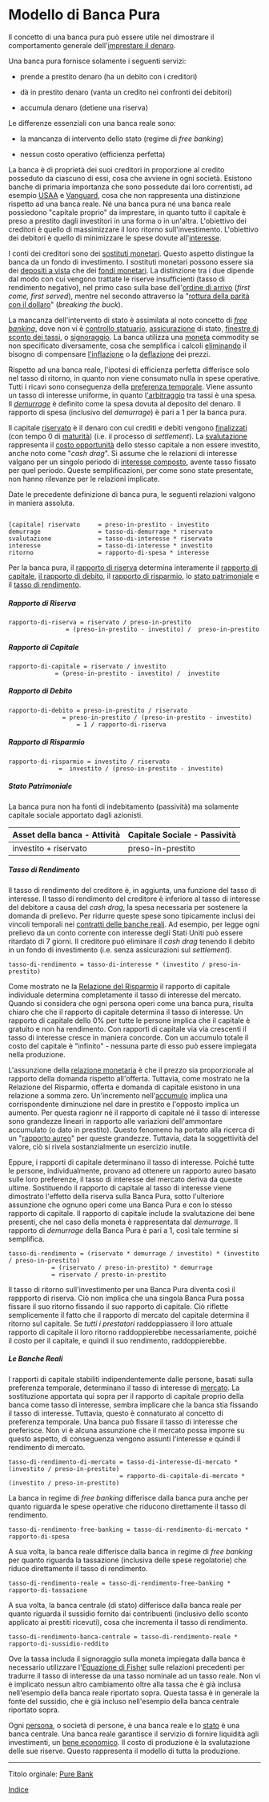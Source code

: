 # Modello di Banca Pura


Il concetto di una banca pura può essere utile nel dimostrare il comportamento generale dell'[imprestare il denaro](ch101-glossary.md#dare-in-prestito---investire).

Una banca pura fornisce solamente i seguenti servizi:

* prende a prestito denaro (ha un debito con i creditori)

* dà in prestito denaro (vanta un credito nei confronti dei debitori)

* accumula denaro (detiene una riserva)


Le differenze essenziali con una banca reale sono:

* la mancanza di intervento dello stato (regime di _free banking_)

* nessun costo operativo (efficienza perfetta)


La banca è di proprietà dei suoi creditori in proporzione al credito posseduto da ciascuno di essi, cosa che avviene in ogni società. Esistono banche di primaria importanza che sono possedute dai loro correntisti, ad esempio [USAA](https://www.usaa.com/) e [Vanguard](https://investor.vanguard.com/), cosa che non rappresenta una distinzione rispetto ad una banca reale. Né una banca pura né una banca reale possiedono "capitale proprio" da imprestare, in quanto tutto il capitale è preso a prestito dagli investitori in una forma o in un'altra. L'obiettivo dei creditori è quello di massimizzare il loro ritorno sull'investimento. L'obiettivo dei debitori è quello di minimizzare le spese dovute all'[interesse](ch101-glossary.md#interesse).

I conti dei creditori sono dei [sostituti monetari](https://wiki.mises.org/wiki/Money_substitutes). Questo aspetto distingue la banca da un fondo di investimento. I sostituti monetari possono essere sia dei [depositi a vista](https://it.wikipedia.org/wiki/Moneta_scritturale) che dei [fondi monetari](https://en.wikipedia.org/wiki/Money_market_fund). La distinzione tra i due dipende dal modo con cui vengono trattate le riserve insufficienti (tasso di rendimento negativo), nel primo caso sulla base dell'[ordine di arrivo](https://it.wikipedia.org/wiki/Panico_bancario) (_first come, first served_), mentre nel secondo attraverso la "[rottura della parità con il dollaro](https://en.wikipedia.org/wiki/Money_market_fund#Breaking_the_buck)" (_breaking the buck_).

La mancanza dell'intervento di stato è assimilata al noto concetto di [_free banking_](https://it.wikipedia.org/wiki/Free_banking), dove non vi è [controllo statuario](https://it.wikipedia.org/wiki/Federal_Reserve_System), [assicurazione](https://www.fdic.gov/) di stato, [finestre di sconto dei tassi](https://en.wikipedia.org/wiki/Discount_window), o [signoraggio](https://it.wikipedia.org/wiki/Signoraggio). La banca utilizza una [moneta](ch005-money-taxonomy) commodity se non specificato diversamente, cosa che semplifica i calcoli [eliminando](ch013-inflation-principle.md) il bisogno di compensare [l'inflazione](https://it.wikipedia.org/wiki/Inflazione) o la [deflazione](https://it.wikipedia.org/wiki/Deflazione_(economia)) dei prezzi.

Rispetto ad una banca reale, l'ipotesi di efficienza perfetta differisce solo nel tasso di ritorno, in quanto non viene consumato nulla in spese operative. Tutti i ricavi sono conseguenza della [preferenza temporale](ch085-time-preference-fallacy.md). Viene assunto un tasso di interesse uniforme, in quanto l['arbitraggio](https://it.wikipedia.org/wiki/Arbitraggio) tra tassi è una spesa. Il [_demurrage_](https://it.wikipedia.org/wiki/Demurrage_(moneta)) è definito come la spesa dovuta al deposito del denaro. Il rapporto di spesa (inclusivo del _demurrage_) è pari a 1 per la banca pura.

Il capitale [riservato](ch098-reserve-definition.md)  è il denaro con cui crediti e debiti vengono [finalizzati](https://it.wikipedia.org/wiki/Regolamento_(finanza)) (con tempo 0 di [maturità](https://en.wikipedia.org/wiki/Maturity_(finance))) (i.e. il processo di _settlement_). La [svalutazione](ch011-depreciation-principle.md) rappresenta il [costo opportunità](https://it.wikipedia.org/wiki/Costo_opportunit%C3%A0) dello stesso capitale a non essere investito, anche noto come "_cash drag_". Si assume che le relazioni di interesse valgano per un singolo periodo di [interesse composto](https://it.wikipedia.org/wiki/Interesse#Interesse_composto), avente tasso fissato per quel periodo. Queste semplificazioni, per come sono state presentate, non hanno rilevanze per le relazioni implicate.

Date le precedente definizione di banca pura, le seguenti relazioni valgono in maniera assoluta.

```

[capitale] riservato     = preso-in-prestito - investito
demurrage     	         = tasso-di-demurrage * riservato
svalutazione 	         = tasso-di-interesse * riservato
interesse     	         = tasso-di-interesse * investito
ritorno       	         = rapporto-di-spesa * interesse
```

Per la banca pura, il [rapporto di riserva](https://en.wikipedia.org/wiki/Reserve_requirement) determina interamente il [rapporto di capitale](https://en.wikipedia.org/wiki/Capital_requirement), [il rapporto di debito](https://en.wikipedia.org/wiki/Debt_ratio), il [rapporto di risparmio](https://it.wikipedia.org/wiki/Regola_aurea_del_risparmio), lo [stato patrimoniale](https://it.wikipedia.org/wiki/Stato_patrimoniale) e il [tasso di rendimento](https://en.wikipedia.org/wiki/Rate_of_return).



##### Rapporto di Riserva

```
rapporto-di-riserva = riservato / preso-in-prestito
	            = (preso-in-prestito - investito) /  preso-in-prestito
```



##### Rapporto di Capitale

```
rapporto-di-capitale = riservato / investito
		     = (preso-in-prestito - investito) /  investito
```



##### Rapporto di Debito

```
rapporto-di-debito = preso-in-prestito / riservato
	           = preso-in-prestito / (preso-in-prestito - investito) 
                   = 1 / rapporto-di-riserva
```


##### Rapporto di Risparmio

```
rapporto-di-risparmio = investito / riservato 
		      =  investito / (preso-in-prestito - investito) 
```


##### Stato Patrimoniale

La banca pura non ha fonti di indebitamento (passività) ma solamente capitale sociale apportato dagli azionisti.

| Asset della banca - Attività | Capitale Sociale - Passività |
| ---------------------------- | ---------------------------- |
|    investito + riservato     |      preso-in-prestito       |


##### Tasso di Rendimento

Il tasso di rendimento del creditore è, in aggiunta, una funzione del tasso di interesse. Il tasso di rendimento del creditore è inferiore al tasso di interesse del debitore a causa del _cash drag_, la spesa necessaria per sostenere la domanda di prelievo. Per ridurre queste spese sono tipicamente inclusi dei vincoli temporali nei [contratti delle banche reali](https://www.chase.com/content/dam/chasecom/en/checking/documents/deposit_account_agreement.pdf). Ad esempio, per legge ogni prelievo da un conto corrente con interesse degli Stati Uniti può essere ritardato di 7 giorni. Il creditore può eliminare il _cash drag_ tenendo il debito in un fondo di investimento (i.e. senza assicurazioni sul _settlement_).

```
tasso-di-rendimento = tasso-di-interesse * (investito / preso-in-prestito)
```

Come mostrato ne la [Relazione del Risparmio](ch091-saving-relation.md) il rapporto di capitale individuale determina completamente il tasso di interesse del mercato. Quando si considera che ogni persona operi come una banca pura, risulta chiaro che che il rapporto di capitale determina il tasso di interesse. Un rapporto di capitale dello 0% per tutte le persone implica che il capitale è gratuito e non ha rendimento. Con rapporti di capitale via via crescenti il tasso di interesse cresce in maniera concorde. Con un accumulo totale il costo del capitale è "infinito" - nessuna parte di esso può essere impiegata nella produzione.

L'assunzione della [relazione monetaria](ch013-inflation-principle.md) è che il prezzo sia proporzionale al rapporto della domanda rispetto all'offerta. Tuttavia, come mostrato ne la Relazione del Risparmio, offerta e domanda di capitale esistono in una relazione a somma zero. Un'incremento nell'[accumulo](ch101-glossary.md#accumulare) implica una corrispondente diminuzione nel dare in prestito e l'opposto implica un aumento. Per questa ragionr né il rapporto di capitale né il tasso di interesse sono grandezze lineari in rapporto alle variazioni dell'ammontare accumulato (o dato in prestito). Questo fenomeno ha portato alla ricerca di un "[rapporto aureo](https://en.wikipedia.org/wiki/Golden_Rule_savings_rate)" per queste grandezze. Tuttavia, data la soggettività del valore, ciò si rivela sostanzialmente un esercizio inutile.

Eppure, i rapporti di capitale determinano il tasso di interesse. Poiché tutte le persone, individualmente, provano ad ottenere un rapporto aureo basato sulle loro preferenze, il tasso di interesse del mercato deriva da queste ultime. Sostituendo il rapporto di capitale al tasso di interesse viene dimostrato l'effetto della riserva sulla Banca Pura, sotto l'ulteriore assunzione che ognuno operi come una Banca Pura e con lo stesso rapporto di capitale. Il rapporto di capitale include la svalutazione dei bene presenti, che nel caso della moneta è rappresentata dal *demurrage*. Il rapporto di *demurrage* della Banca Pura è pari a 1, così tale termine si semplifica.

```
tasso-di-rendimento = (riservato * demurrage / investito) * (investito / preso-in-prestito)
		    = (riservato / preso-in-prestito) * demurrage
		    = riservato / presto-in-prestito
```

Il tasso di ritorno sull'investimento per una Banca Pura diventa così il rappporto di riserva. Ciò non implica che una singola Banca Pura possa fissare il suo ritorno fissando il suo rapporto di capitale. Ciò riflette semplicemente il fatto che il rapporto di mercato del capitale determina il ritorno sul capitale. Se *tutti i prestatori* raddoppiassero il loro attuale rapporto di capitale il loro ritorno raddoppierebbe necessariamente, poiché il costo per il capitale, e quindi il suo rendimento, raddoppierebbe. 


##### Le Banche Reali

I rapporti di capitale stabiliti indipendentemente dalle persone, basati sulla preferenza temporale, determinano il tasso di interesse di [mercato](ch101-glossary.md#mercato). La sostituzione apportata qui sopra per il rapporto di capitale proprio della banca come tasso di interesse, sembra implicare che la banca stia fissando il tasso di interesse. Tuttavia, questo è connaturato al concetto di preferenza temporale. Una banca può fissare il tasso di interesse che preferisce. Non vi è alcuna assunzione che il mercato possa imporre su questo aspetto, di conseguenza vengono assunti l'interesse e quindi il rendimento di mercato. 

```
tasso-di-rendimento-di-mercato = tasso-di-interesse-di-mercato * (investito / preso-in-prestito)
                               = rapporto-di-capitale-di-mercato * (investito / preso-in-prestito) 
```

La banca in regime di _free banking_ differisce dalla banca pura anche per quanto riguarda le spese operative che riducono direttamente il tasso di rendimento.

```
tasso-di-rendimento-free-banking = tasso-di-rendimento-di-mercato * rapporto-di-spesa
```

A sua volta, la banca reale differisce dalla banca in regime di _free banking_ per quanto riguarda la tassazione (inclusiva delle spese regolatorie) che riduce direttamente il tasso di rendimento.

```
tasso-di-rendimento-reale = tasso-di-rendimento-free-banking * rapporto-di-tassazione
```

A sua volta, la banca centrale (di stato) differisce dalla banca reale per quanto riguarda il sussidio fornito dai contribuenti (inclusivo dello sconto applicato ai prestiti ricevuti), cosa che incrementa il tasso di rendimento.

```
tasso-di-rendimento-banca-centrale = tasso-di-rendimento-reale * rapporto-di-sussidio-reddito
```

Ove la tassa includa il signoraggio sulla moneta impiegata dalla banca è necessario utilizzare l'[Equazione di Fisher](https://it.wikipedia.org/wiki/Equazione_di_Fisher_(economia)) sulle relazioni precedenti per tradurre il tasso di interesse da una tasso nominale ad un tasso reale. Non vi è implicato nessun altro cambiamento oltre alla tassa che è già inclusa nell'esempio della banca reale riportato sopra. Questa tassa è in generale la fonte del sussidio, che è già incluso nell'esempio della banca centrale riportato sopra.

Ogni [persona](ch101-glossary.md#persona), o società di persone, è una banca reale e lo [stato](ch101-glossary.md#stato) è una banca centrale. Una banca reale garantisce il servizio di fornire liquidità agli investimenti, un [bene economico](https://en.wikipedia.org/wiki/Goods). Il costo di produzione è la svalutazione delle sue riserve. Questo rappresenta il modello di tutta la produzione.

-----------

Titolo orginale: [Pure Bank](https://github.com/libbitcoin/libbitcoin-system/wiki/Pure-Bank)  

[Indice](/README.md)


